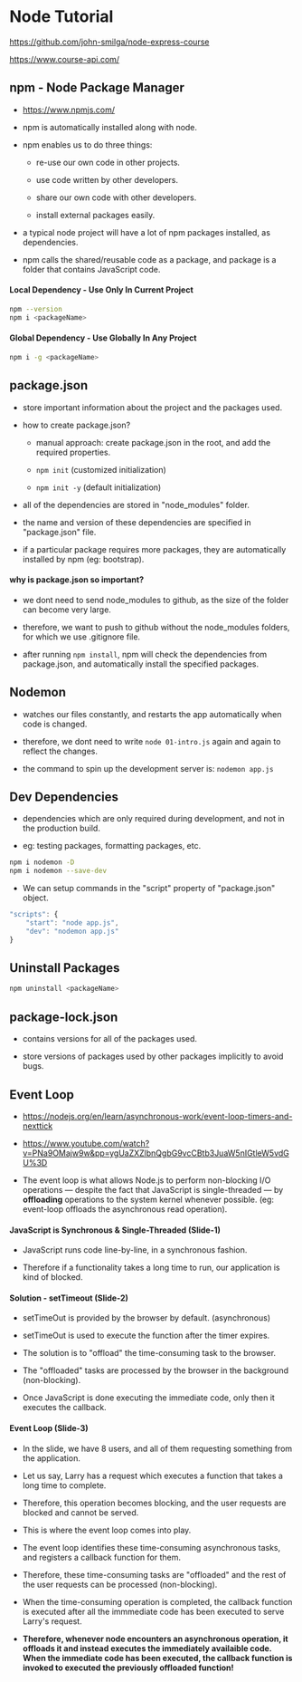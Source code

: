# Node Tutorial

https://github.com/john-smilga/node-express-course

https://www.course-api.com/

## npm - Node Package Manager

-   https://www.npmjs.com/

-   npm is automatically installed along with node.

-   npm enables us to do three things:

    -   re-use our own code in other projects.

    -   use code written by other developers.

    -   share our own code with other developers.

    -   install external packages easily.

-   a typical node project will have a lot of npm packages installed, as dependencies.

-   npm calls the shared/reusable code as a package, and package is a folder that contains JavaScript code.

#### Local Dependency - Use Only In Current Project

```sh
npm --version
npm i <packageName>
```

#### Global Dependency - Use Globally In Any Project

```sh
npm i -g <packageName>
```

## package.json

-   store important information about the project and the packages used.

-   how to create package.json?

    -   manual approach: create package.json in the root, and add the required properties.

    -   `npm init` (customized initialization)

    -   `npm init -y` (default initialization)

-   all of the dependencies are stored in "node_modules" folder.

-   the name and version of these dependencies are specified in "package.json" file.

-   if a particular package requires more packages, they are automatically installed by npm (eg: bootstrap).

#### why is package.json so important?

-   we dont need to send node_modules to github, as the size of the folder can become very large.

-   therefore, we want to push to github without the node_modules folders, for which we use .gitignore file.

-   after running `npm install`, npm will check the dependencies from package.json, and automatically install the specified packages.

## Nodemon

-   watches our files constantly, and restarts the app automatically when code is changed.

-   therefore, we dont need to write `node 01-intro.js` again and again to reflect the changes.

-   the command to spin up the development server is: `nodemon app.js`

## Dev Dependencies

-   dependencies which are only required during development, and not in the production build.

-   eg: testing packages, formatting packages, etc.

```sh
npm i nodemon -D
npm i nodemon --save-dev
```

-   We can setup commands in the "script" property of "package.json" object.

```js
"scripts": {
    "start": "node app.js",
    "dev": "nodemon app.js"
}
```

## Uninstall Packages

```sh
npm uninstall <packageName>
```

## package-lock.json

-   contains versions for all of the packages used.

-   store versions of packages used by other packages implicitly to avoid bugs.

## Event Loop

-   https://nodejs.org/en/learn/asynchronous-work/event-loop-timers-and-nexttick

-   https://www.youtube.com/watch?v=PNa9OMajw9w&pp=ygUaZXZlbnQgbG9vcCBtb3JuaW5nIGtleW5vdGU%3D

-   The event loop is what allows Node.js to perform non-blocking I/O operations — despite the fact that JavaScript is single-threaded — by **offloading** operations to the system kernel whenever possible. (eg: event-loop offloads the asynchronous read operation).

#### JavaScript is Synchronous & Single-Threaded (Slide-1)

-   JavaScript runs code line-by-line, in a synchronous fashion.

-   Therefore if a functionality takes a long time to run, our application is kind of blocked.

#### Solution - setTimeout (Slide-2)

-   setTimeOut is provided by the browser by default. (asynchronous)

-   setTimeOut is used to execute the function after the timer expires.

-   The solution is to "offload" the time-consuming task to the browser.

-   The "offloaded" tasks are processed by the browser in the background (non-blocking).

-   Once JavaScript is done executing the immediate code, only then it executes the callback.

#### Event Loop (Slide-3)

-   In the slide, we have 8 users, and all of them requesting something from the application.
-   Let us say, Larry has a request which executes a function that takes a long time to complete.
-   Therefore, this operation becomes blocking, and the user requests are blocked and cannot be served.

-   This is where the event loop comes into play.
-   The event loop identifies these time-consuming asynchronous tasks, and registers a callback function for them.
-   Therefore, these time-consuming tasks are "offloaded" and the rest of the user requests can be processed (non-blocking).
-   When the time-consuming operation is completed, the callback function is executed after all the immmediate code has been executed to serve Larry's request.

-   **Therefore, whenever node encounters an asynchronous operation, it offloads it and instead executes the immediately availaible code. When the immediate code has been executed, the callback function is invoked to executed the previously offloaded function!**
